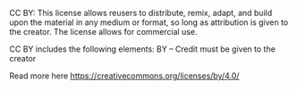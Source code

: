 CC BY: This license allows reusers to distribute, remix, adapt, and build upon the material in any medium or format, so long as attribution is given to the creator. The license allows for commercial use.

CC BY includes the following elements:
BY  – Credit must be given to the creator

Read more here https://creativecommons.org/licenses/by/4.0/
